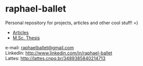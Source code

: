 # raphael-ballet
Personal repository for projects, articles and other cool stuff! =)

- [Articles](https://github.com/rballet/raphael-ballet/tree/master/Articles)
- [M.Sc. Thesis](https://github.com/rballet/raphael-ballet/tree/master/Master's%20Thesis)

e-mail: raphaelballet@gmail.com  
LinkedIn: http://www.linkedin.com/in/raphael-ballet  
Lattes: http://lattes.cnpq.br/3489385840214713  
